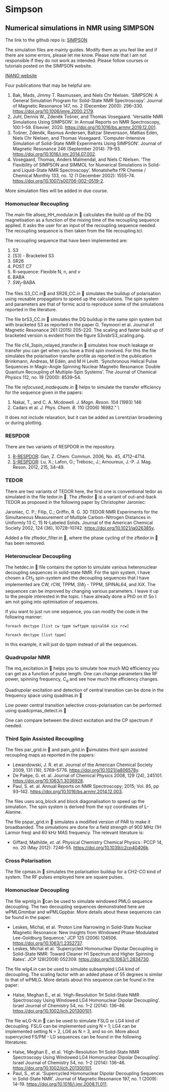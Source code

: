 # Simpson
## Numerical simulations in NMR using SIMPSON

The link to the github repo is:
[SIMPSON](https://github.com/dnp-grenoble/simpson)

The simulation files are mainly guides. Modify them as you feel like and if there are some errors, please let me know. Please note that I am not responsible if they do not work as intended. Please follow courses or tutorials posted on the SIMPSON website.


[INANO website](https://inano.au.dk/about/research-centers-and-projects/nmr/software/simpson)

Four publications that may be helpful are:
1. Bak, Mads, Jimmy T. Rasmussen, and Niels Chr Nielsen. ‘SIMPSON: A General Simulation Program for Solid-State NMR Spectroscopy’. Journal of Magnetic Resonance 147, no. 2 (December 2000): 296–330. https://doi.org/10.1006/jmre.2000.2179.
2. Juhl, Dennis W., Zdeněk Tošner, and Thomas Vosegaard. ‘Versatile NMR Simulations Using SIMPSON’. In Annual Reports on NMR Spectroscopy, 100:1–59. Elsevier, 2020. https://doi.org/10.1016/bs.arnmr.2019.12.001.
3. Tošner, Zdeněk, Rasmus Andersen, Baltzar Stevensson, Mattias Edén, Niels Chr Nielsen, and Thomas Vosegaard. ‘Computer-Intensive Simulation of Solid-State NMR Experiments Using SIMPSON’. Journal of Magnetic Resonance 246 (September 2014): 79–93. https://doi.org/10.1016/j.jmr.2014.07.002.
4. Vosegaard, Thomas, Anders Malmendal, and Niels C Nielsen. ‘The Flexibility of SIMPSON and SIMMOL for Numerical Simulations in Solid-and Liquid-State NMR Spectroscopy’. Monatshefte f?R Chemie / Chemical Monthly 133, no. 12 (1 December 2002): 1555–74. https://doi.org/10.1007/s00706-002-0519-2.


More simulation files will be added in due course.

### Homonuclear Recoupling
The main file allseq_HH_modular.in :scroll: calculates the build up of the DQ magnetisation as a function of the mixing time of the recoupling sequence applied. It asks the user for an input of the recoupling sequence needed.
The recoupling sequence is then taken from the file recoupling.tcl.

The recoupling sequence that have been implemented are:
1. S3
2. [S3] - Bracketed S3
3. SR26
4. POST C7
5. R-sequence: Flexible N, n, and $\nu$
6. BABA
7. $SW_f$-BABA

The files S3_CC.in:scroll: and SR26_CC.in :scroll: simulates the buildup of polarisation using reusable propagators to speed up the calculations. The spin system and parameters are that of formic acid to reproduce some of the simulations reported in the literature.

The file brS3_CC.in :scroll: simulates the DQ buildup in the same spin system but with bracketed S3 as reported in the paper G. Teymoori et al. Journal of Magnetic Resonance 261 (2015) 205–220. The scaling and faster build up of bracketed version is evident from the figure S3vsbrS3_scaling.png.

The file c14_3spin_relayed_transfer.in :scroll: simulates how much leakage or transfer you can get when you have a third spin involved.
For this the file simulates the polarisation transfer profile as reported in the publication Brinkmann, Andreas, M Edén, and M H Levitt. ‘Synchronous Helical Pulse Sequences in Magic-Angle Spinning Nuclear Magnetic Resonance: Double Quantum Recoupling of Multiple-Spin Systems’. The Journal of Chemical Physics 112, no. 19 (2000): 8539–54. 

The file *refocused_inadequate.in* :scroll: helps to simulate the transfer efficiency for the sequence given in the papers:
1. Nakai, T., and C. A. Mcdowell. *J. Magn. Reson.* 104 (1993) 146
2. Cadars et al. *J. Phys. Chem. B.* 110 (2006) 16982." \

It does not include relaxation, but it can be added as Lorentzian broadening or during plotting.

### RESPDOR

There are two variants of RESPDOR in the repository.
1. [R-RESPDOR](https://doi.org/10.1039/B611447D.
): Gan, Z.  Chem. Commun. 2006, No. 45, 4712–4714. 
2. [S-RESPDOR](https://doi.org/10.1016/j.jmr.2011.12.009.): Lu, X.; Lafon, O.; Trébosc, J.; Amoureux, J.-P. J. Mag. Reson. 2012, 215, 34–49. 

### TEDOR

There are two variants of TEDOR here, the first one is conventional tedor as simulated in the file tedor.in :scroll:. The zftedor :scroll: is a variant of out-and-back TEDOR as proposed in the following paper by Christopher Jaroniec:

Jaroniec, C. P.; Filip, C.; Griffin, R. G. 3D TEDOR NMR Experiments for the Simultaneous Measurement of Multiple Carbon−Nitrogen Distances in Uniformly 13 C, 15 N-Labeled Solids. Journal of the American Chemical Society 2002, 124 (36), 10728–10742. https://doi.org/10.1021/ja026385y.

Added a file zftedor_filter.in :scroll:, where the phase cycling of the zftedor.in :scroll: has been removed. 

### Heteronuclear Decoupling   
The hetdec.in :scroll: file contains the option to simulate various heteronuclear decoupling sequences in solid-state NMR. For the spin system, I have chosen a $CH_2$ spin-system and the decoupling sequences that I have implemented are CW, rCW, TPPM, $SW_f$ - TPPM, SPINAL64, and XiX. The sequences can be improved by changing various parameters. I leave it up to the people interested in the topic. I have already done a PhD on it! So I am not going into optimisation of sequences.

If you want to just run one sequence, you can modify the code in the following manner:
```
foreach dectype [list cw tppm swftppm spinal64 xix rcw]

foreach dectype [list tppm]
```
In this example, it will just do tppm instead of all the sequences.

### Quadrupolar NMR
The mq_excitation.in :scroll: helps you to simulate how much MQ efficiency you can get as a function of pulse length. One can change parameters like RF power, spinning frequency, $C_q$ and see how much the efficiency changes.

Quadrupolar excitation and detection of central transition can be done in the frequency space using quadmas.in :scroll:

Low power central transition selective cross-polarisation 
can be performed using quadcpmas_detect.in :scroll:

One can compare between the direct excitation and the CP spectrum if needed.

### Third Spin Assisted Recoupling
The files par_grid.in :scroll: and pain_grid.in :scroll:simulates third spin assisted recoupling maps as reported in the papers:
 - Lewandowski, J. R. et al. Journal of the American Chemical Society 2009, 131 (16), 5769–5776. https://doi.org/10.1021/ja806578y.
- De Paëpe, G. et. al. Journal of Chemical Physics 2008, 129 (24), 245101. https://doi.org/10.1063/1.3036928.
- Paul, S. et. al. Annual Reports on NMR Spectroscopy; 2015; Vol. 85, pp 93–142. https://doi.org/10.1016/bs.arnmr.2014.12.003.

The files uses acq_block and block diagonalisation to speed up the simulation. The spin system is derived from the xyz coordinates of L-Alanine.

The file pspar_grid.in :scroll: simulates a modified version of PAR to make it broadbanded. The simulations are done for a field strength of 900 MHz (1H Larmor freq) and 60 kHz MAS frequency. The relevant literature is:
- Giffard, Mathilde, *et. al.* Physical Chemistry Chemical Physics : PCCP 14, no. 20 (May 2012): 7246–55. https://doi.org/10.1039/c2cp40406k.


### Cross Polarisation

The file cpmas.in :scroll: simulates the polarisation buildup for a CH2-CO kind of system.
The RF pulses employed here are square pulses.


### Homonuclear Decoupling

The file wpmlg.in 📜can be used to simulate windowed PMLG sequence decoupling. The two decoupling sequences demonstrated here are wPMLGmmbar and wPMLGppbar. More details about these sequences can be found in the paper:
- Leskes, Michal, et al. ‘Proton Line Narrowing in Solid-State Nuclear Magnetic Resonance: New Insights from Windowed Phase-Modulated Lee-Goldburg Sequence.’ JCP 125 (2006) 124506. https://doi.org/10.1063/1.2352737.
- Leskes, Michal et al. ‘Supercycled Homonuclear Dipolar Decoupling in Solid-State NMR: Toward Cleaner H1 Spectrum and Higher Spinning Rates’. JCP 128(2008) 052309. https://doi.org/10.1063/1.2834730.

The file wlg4.in can be used to simulate subsampled LG4 kind of decoupling. The scaling factor with an added phase of 55 degrees is similar to that of wPMLG.
More details about this sequence can be found in the paper: 
- Halse, Meghan E., et al. ‘High-Resolution 1H Solid-State NMR Spectroscopy Using Windowed LG4 Homonuclear Dipolar Decoupling’. Israel Journal of Chemistry 54, no. 1–2 (2014): 136–46. https://doi.org/10.1002/ijch.201300101.


The file wLG-N.in 📜 can be used to simulate FSLG or LG4 kind of decoupling. FSLG can be implemented using N = 1; LG4 can be implemented setting N = 2, LG6 as N = 3, and so on.
More about supercycled FS/PM - LG sequences can be found in the following literatures:
- Halse, Meghan E., et al. ‘High-Resolution 1H Solid-State NMR Spectroscopy Using Windowed LG4 Homonuclear Dipolar Decoupling’. Israel Journal of Chemistry 54, no. 1–2 (2014): 136–46. https://doi.org/10.1002/ijch.201300101.
- Paul, S., et al. ‘Supercycled Homonuclear Dipolar Decoupling Sequences in Solid-State NMR’. Journal of Magnetic Resonance 197, no. 1 (2009): 14–19. https://doi.org/10.1016/j.jmr.2008.11.011.

